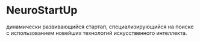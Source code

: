 # NeuroStartUp
динамически развивающийся стартап, специализирующийся на поиске с использованием новейших технологий искусственного интеллекта. 
